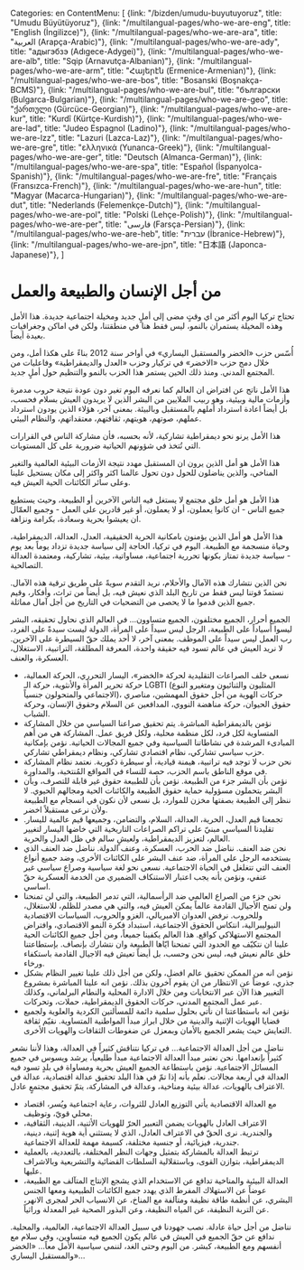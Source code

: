 Categories: en
ContentMenu: [
  {link: "/bizden/umudu-buyutuyoruz", title: "Umudu Büyütüyoruz"},
  {link: "/multilangual-pages/who-we-are-eng", title: "English (İngilizce)"},
  {link: "/multilangual-pages/who-we-are-ara", title: "العربية (Arapça-Arabic)"},
  {link: "/multilangual-pages/who-we-are-ady", title: "адыгэбзэ (Adıgece-Adygei)"},
  {link: "/multilangual-pages/who-we-are-alb", title: "Sqip (Arnavutça-Albanian)"},
  {link: "/multilangual-pages/who-we-are-arm", title: "Հայերէն (Ermenice-Armenian)"},
  {link: "/multilangual-pages/who-we-are-bos", title: "Bosanski (Boşnakça-BCMS)"},
  {link: "/multilangual-pages/who-we-are-bul", title: "български (Bulgarca-Bulgarian)"},
  {link: "/multilangual-pages/who-we-are-geo", title: "ქართული (Gürcüce-Georgian)"},
  {link: "/multilangual-pages/who-we-are-kur", title: "Kurdî (Kürtçe-Kurdish)"},
  {link: "/multilangual-pages/who-we-are-lad", title: "Judeo Espagnol (Ladino)"},
  {link: "/multilangual-pages/who-we-are-lzz", title: "Lazuri (Lazca-Laz)"},
  {link: "/multilangual-pages/who-we-are-gre", title: "ελληνικά (Yunanca-Greek)"},
  {link: "/multilangual-pages/who-we-are-ger", title: "Deutsch (Almanca-German)"},
  {link: "/multilangual-pages/who-we-are-spa", title: "Español (İspanyolca-Spanish)"},
  {link: "/multilangual-pages/who-we-are-fre", title: "Français (Fransızca-French)"},
  {link: "/multilangual-pages/who-we-are-hun", title: "Magyar (Macarca-Hungarian)"},
  {link: "/multilangual-pages/who-we-are-dut", title: "Nederlands (Felemenkçe-Dutch)"},
  {link: "/multilangual-pages/who-we-are-pol", title: "Polski (Lehçe-Polish)"},
  {link: "/multilangual-pages/who-we-are-per", title: "فارسى (Farsça-Persian)"},
  {link: "/multilangual-pages/who-we-are-heb", title: "עברית (İbranice-Hebrew)"},
  {link: "/multilangual-pages/who-we-are-jpn", title: "日本語 (Japonca-Japanese)"},
  ]


# من أجل الإنسان والطبيعة والعمل

تحتاج تركيا اليوم أكثر من اي وقتٍ مضی إلی أملٍ جديد ومخيلة اجتماعية جديدة. هذا الأمل وهذه المخيلة يستمران بالنمو، ليس فقط هنا في منطقتنا، ولكن في اماكن وجغرافيات بعيدة أيضاً.

أُسّس حزب «الخضر والمستقبل اليساري» في أواخر سنة 2012 بناءً علی هكذا أمل، ومن خلال دمج حزب «الاخضر» في تركيار وحزب «العدل والديمقراطية» وفاعليات من المجتمع المدني. ومنذ ذلك الحين يستمر هذا الحزب بالنمو والتنظيم حول أملٍ جديد.

هذا الأمل ناتج عن افتراض ان العالم كما نعرفه اليوم تغير دون عودة نتيجة حروب مدمرة وأزمات مالية وبيئية، وهو ربيب الملايين من البشر الذين لا يريدون العيش بسلام فحسب، بل أيضاً اعادة استرداد أملهم بالمستقبل وبالبيئة. بمعنی آخر، هؤلاء الذين يودون استرداد عملهم، صوتهم، هويتهم، ثقافتهم، معتقداتهم، والنظام البيئي.

هذا الأمل يرنو نحو ديمقراطية تشاركية، لأنه بحسبه، فأن مشاركة الناس في القرارات التي تُتخذ في شؤونهم الحياتية ضرورية علی كل المستويات.

هذا الأمل هو أمل الذين يرون ان المستقبل مهدد نتيجة الأزمات البيئية العالمية والتغير المناخي، والذين يناضلون للحول دون تحول عالمنا اكثر واكثر إلی مكان يستحيل علينا وعلی سائر الكائنات الحية العيش فيه.

هذا الأمل هو أمل خلق مجتمع لا يستغل فيه الناس الآخرين أو الطبيعة، وحيث يستطيع جميع الناس - ان كانوا يعملون، أو لا يعملون، أو غير قادرين علی العمل - وجميع العمّال ان يعيشوا بحرية وسعادة، بكرامة ونزاهة.

هذا الأمل هو أمل الذين يؤمنون بامكانية الحرية الحقيقية، العدل، العدالة، الديمقراطية، وحياة منسجمة مع الطبيعة. اليوم في تركيا، الحاجة إلی سياسة جديدة تزداد يوماً بعد يوم - سياسة جديدة تمتاز بكونها تحررية اجتماعية، مساواتية، بيئية، تشاركية، ومعتمدة العدالة التصالحية.

نحن الذين نتشارك هذه الآمال والأحلام، نريد التقدم سويةً علی طريق ترقية هذه الآمال.
نستمدّ قوتنا ليس فقط من تاريخ البلد الذي نعيش فيه، بل أيضاً من تراث، وأفكار، وقيم جميع الذين قدموا ما لا يحصی من التضحيات في التاريخ من أجل آمال مماثلة.

الجميع أحرار، الجميع مختلفون، الجميع متساوون…
في العالم الذي نحاول تحقيقه، البشر ليسوا أسياداً علی الطبيعة، الرجل ليس سيداً علی المرأة، الدولة ليست سيدةً علی الفرد، رب العمل ليس سيداً علی الموظف. بمعنی آخر، لا أحد يملك حقّ السيطرة علی الآخرين. لا نريد العيش في عالم تسود فيه حقيقة واحدة، المعرفة المطلقة، التراتبية، الاستغلال، العسكرة، والعنف.

- نسعی خلف الصراعات التقليدية لحركة «الخضر»، اليسار التحرري، الحركة العمالية، حركة تحرير المرأة والأنثوية، حركة الـ LGBTI (المثليون والثنائيون ومتغيرو النوع الاجتماعي والمتحولون جنسياً)، حركات الهوية من أجل حقوق المهمشين، مناصري حقوق الحيوان، حركة مناهضة النووي، المدافعين عن السلام وحقوق الإنسان، وحركة الشباب.
- نؤمن بالديمقراطية المباشرة. يتم تحقيق صراعنا السياسي من خلال المشاركة المتساوية لكل فرد، لكل منظمة محلية، ولكل فريق عمل. المشاركة هي من أهم المبادیء المرشدة في نشاطاتنا السياسية وفي جميع المجالات الحياتية. نؤمن بإمكانية حزب سياسي تشاركي، نظام اقتصادي تشاركي، ونظام ديمقراطي تشاركي.
- نحن حزب لا توجد فيه تراتبية، هيمنة قيادية، أو سيطرة ذكورية. نعتمد نظام المشاركة في موقع الناطق باسم الحزب، حصة للنساء في المواقع المُنتخبة، والمداورة.
- نؤمن بأن البشر جزء من الطبيعة. نؤمن بأن للطبيعة حقوق غير قابلة للتصرف، وبأن البشر يتحملون مسؤولية حماية حقوق الطبيعة والكائنات الحية ومجالهم الحيوي. لا ننظر إلی الطبيعة بصفتها مخزن للموارد، بل نسعی لأن نكون في انسجام مع الطبيعة ولأن نرعی مستقبلاً اخضر.
- تجمعنا قيم العدل، الحرية، العدالة، السلام، والتضامن، وجميعها قيم عالمية لليسار. تقليدنا السياسي مبنيّ علی تراكم الصراعات التاريخية التي خاضها اليسار لتغيير العالم، لتعزيز الديمقراطية، ولعيشٍ سالم في ظل العدل والحرية.
- نحن ضد العنف. نناضل ضد الحرب، العسكرة، وعنف الدولة. نناضل ضد العنف الذي يستخدمه الرجل علی المرأة، ضد عنف البشر علی الكائنات الأخری، وضد جميع أنواع العنف التي تتغلغل في الحياة الاجتماعية. نسعی نحو لغة سياسية وصراع سياسي غير عنفي، ونؤمن بأنه يجب اعتبار الاستنكاف الضميري من الخدمة العسكرية حقّ اساسي.
- نحن جزء من الصراع العالمي ضد الرأسمالية، التي تدمر الطبيعة، والتي لن تمنحنا ولن تمنح الأجيال القادمة عالماً يمكن العيش فيه، والتي هي مصدر للظلم، للاستغلال، وللحروب. نرفض العدوان الامبريالي، الغزو والحروب، السياسات الاقتصادية النيوليبرالية، انتكاس الحقوق الاجتماعية، استبداد فكرة النمو الاقتصادي، وافتراض المجتمع الاستهلاكي كواقع. هذا العالم يكفينا جميعاً، ومن أجل جميع الكائنات الحية علينا ان نتكيّف مع الحدود التي تمنحنا ايّاها الطبيعة وان نتشارك بإنصاف. بإستطاعتنا خلق عالم نعيش فيه، ليس نحن وحسب، بل أيضاً تعيش فيه الاجيال القادمة باستكفاء ورخاء.
- نؤمن انه من الممكن تحقيق عالم افضل، ولكن من أجل ذلك علينا تغيير النظام بشكل جذري، عوضاً عن الانتظار من ان يقوم آخرون بذلك. نؤمن انه علينا المباشرة بمشروع التغيير هذا الآن عبر الانتخابات ومن خلال الادارة المحلية والنطام البرلماني، وكذلك عبر عمل المجتمع المدني، حركات الحقوق الديمقراطية، حملات، وتحركات.
- نؤمن انه باستطاعتنا ان نأتي بحلول سلمية دائمة للمسألتين الكردية والعلوية ولجميع قضايا الهويات الإثنية والدينية من خلال ابراز مبدأ المواطنية المتساوية. نقيّم ثقافة التعايش حيث يشعر الجميع بالأمان وبمعزل عن ضغوطات الثقافات والهويات الأخری.

نناضل من أجل العدالة الاجتماعية…
في تركيا نتناقش كثيراً في العدالة، وهذا لأننا نشعر كثيراً بإنعدامها.
نحن نعتبر مبدأ العدالة الاجتماعية مبدأ طليعياً، يرشد ويسوس في جميع المسائل الاجتماعية.
نؤمن باستطاعة الجميع العيش بحرية ومساواة في بلدٍ تسود فيه العدالة في أربعة مجالات.
نعلم بأنه إذا تمّ في هذا البلد تحقيق عدالة اقتصادية، عدالة في الاعتراف بالهويات، عدالة بيئية ومناخية، وعدالة في المشاركة، يتمّ تحقيق مجتمعٍ عادل.

- مع العدالة الاقتصادية يأتي التوزيع العادل للثروات، رعاية اجتماعية ويُسر، اقتصاد محلي قويّ، وتوظيف.
- الاعتراف العادل بالهويات يضمن التعبير الحرّ للهويات الأثنية، الدينية، الثقافية، والجندرية. نری الحقّ في الاعتراف العادل، الذي لا يستثني أية هوية إثنية، دينية، جندرية، فيزيائية، أو جنسية مختلفة، كسيمة مهمة للعدالة الاجتماعية.
- ترتبط العدالة بالمشاركة بتمثيل وجهات النظر المختلفة، بالتعددية، بالعملية الديمقراطية، بتوازن القوی، وباستقلالية السلطات القضائية والتشريعية وبالاشراف علیها.
- العدالة البيئية والمناخية تدافع عن الاستخدام الذي يشجع الإنتاج المتآلف مع الطبيعة، عوضاً عن الاستهلاك المفرط الذي يهدد جميع الكائنات الطبيعية ومعها الجنس البشري، عن أنظمة طاقة نظيفة ومتآلفة مع المناخ، عن الانسياب الحر لمجری الانهر، عن التربة النظيفة، عن المياه النظيفة، وعن البذور الصحية غير المعدلة وراثياً.

نناضل من أجل حياة عادلة. نصب جهودنا في سبيل العدالة الاجتماعية، العالمية، والمحلية. ندافع عن حقّ الجميع في العيش في عالم يكون الجميع فيه متساوين، وفي سلام مع أنفسهم ومع الطبيعة، كبشر.
من اليوم وحتی الغد، لننمي سياسية الأمل معاً…
«الخضر والمستقبل اليساري»…